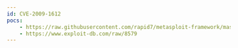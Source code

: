 ```yaml
---
id: CVE-2009-1612
pocs:
    - https://raw.githubusercontent.com/rapid7/metasploit-framework/master/modules/exploits/windows/browser/baofeng_storm_onbeforevideodownload.rb
    - https://www.exploit-db.com/raw/8579
---
```

